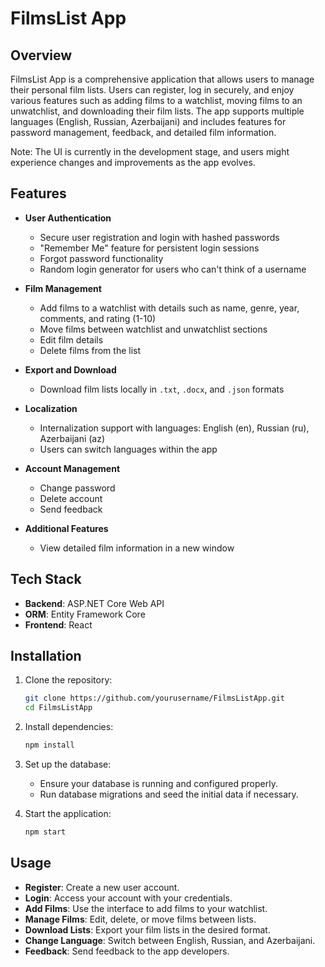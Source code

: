 # FilmsList App

## Overview
FilmsList App is a comprehensive application that allows users to manage their personal film lists. Users can register, log in securely, and enjoy various features such as adding films to a watchlist, moving films to an unwatchlist, and downloading their film lists. The app supports multiple languages (English, Russian, Azerbaijani) and includes features for password management, feedback, and detailed film information.

Note: The UI is currently in the development stage, and users might experience changes and improvements as the app evolves.

## Features
- **User Authentication**
  - Secure user registration and login with hashed passwords
  - "Remember Me" feature for persistent login sessions
  - Forgot password functionality
  - Random login generator for users who can't think of a username

- **Film Management**
  - Add films to a watchlist with details such as name, genre, year, comments, and rating (1-10)
  - Move films between watchlist and unwatchlist sections
  - Edit film details
  - Delete films from the list

- **Export and Download**
  - Download film lists locally in `.txt`, `.docx`, and `.json` formats

- **Localization**
  - Internalization support with languages: English (en), Russian (ru), Azerbaijani (az)
  - Users can switch languages within the app

- **Account Management**
  - Change password
  - Delete account
  - Send feedback

- **Additional Features**
  - View detailed film information in a new window

## Tech Stack
- **Backend**: ASP.NET Core Web API
- **ORM**: Entity Framework Core
- **Frontend**: React

## Installation
1. Clone the repository:
    ```sh
    git clone https://github.com/yourusername/FilmsListApp.git
    cd FilmsListApp
    ```

2. Install dependencies:
    ```sh
    npm install
    ```

3. Set up the database:
    - Ensure your database is running and configured properly.
    - Run database migrations and seed the initial data if necessary.

4. Start the application:
    ```sh
    npm start
    ```

## Usage
- **Register**: Create a new user account.
- **Login**: Access your account with your credentials.
- **Add Films**: Use the interface to add films to your watchlist.
- **Manage Films**: Edit, delete, or move films between lists.
- **Download Lists**: Export your film lists in the desired format.
- **Change Language**: Switch between English, Russian, and Azerbaijani.
- **Feedback**: Send feedback to the app developers.


